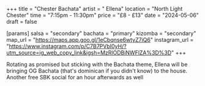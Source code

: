 +++
title = "Chester Bachata"
artist = " Ellena"
location = "North Light Chester"
time = "7:15pm - 11:30pm"
price = "£8 - £13"
date = "2024-05-06"
draft = false

[params]
salsa = "secondary"
bachata = "primary"
kizomba = "secondary"
map_url = "https://maps.app.goo.gl/1eCbqnse6wtyZ7iQ6"
instagram_url = "https://www.instagram.com/p/C7B7PVbI0yH/?utm_source=ig_web_copy_link&igsh=MzRlODBiNWFlZA%3D%3D"
+++

Rotating as promised but sticking with the Bachata theme, Ellena will be bringing OG Bachata (that's dominican if you didn't know) to the house. Another free SBK social for an hour afterwards as well
